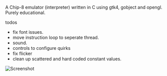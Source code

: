 A Chip-8 emulator (interpreter) written in C using gtk4, gobject and opengl. Purely educational.

todos
- fix font issues.
- move instruction loop to seperate thread.
- sound.
- controls to configure quirks
- fix flicker
- clean up scattered and hard coded constant values.

![Screenshot](https://github.com/sfinche/C8/blob/main/image.png?raw=true)
